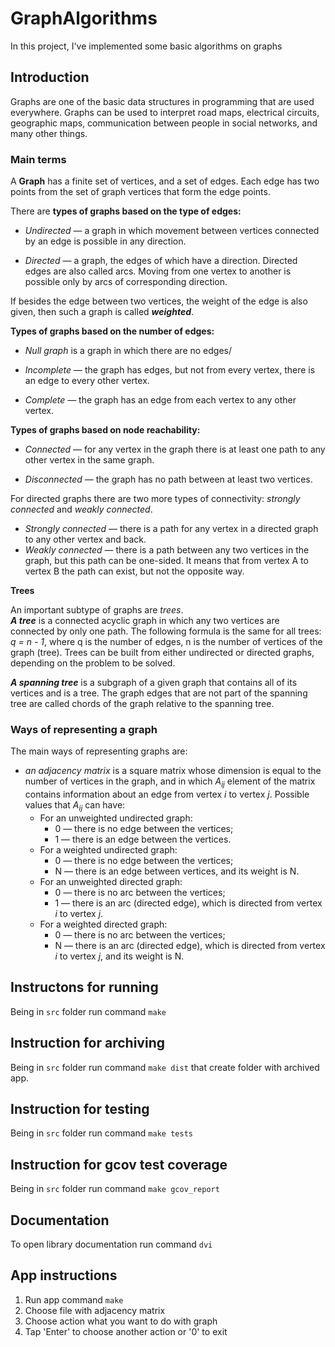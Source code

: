 # GraphAlgorithms

In this project, I've implemented some basic algorithms on graphs

## Introduction

Graphs are one of the basic data structures in programming that are used everywhere. Graphs can be used to interpret road maps, electrical circuits, geographic maps, communication between people in social networks, and many other things.

### Main terms

A **Graph** has a finite set of vertices, and a set of edges. Each edge has two points from the set of graph vertices that form the edge points.

There are **types of graphs based on the type of edges:**
* *Undirected* — a graph in which movement between vertices connected by an edge is possible in any direction.

* *Directed* — a graph, the edges of which have a direction. Directed edges are also called arcs. Moving from one vertex to another is possible only by arcs of corresponding direction.

If besides the edge between two vertices, the weight of the edge is also given, then such a graph is called ***weighted***.

**Types of graphs based on the number of edges:**
* *Null graph* is a graph in which there are no edges/

* *Incomplete* — the graph has edges, but not from every vertex, there is an edge to every other vertex.

* *Complete* — the graph has an edge from each vertex to any other vertex.

**Types of graphs based on node reachability:**

* *Connected* — for any vertex in the graph there is at least one path to any other vertex in the same graph.

* *Disconnected* — the graph has no path between at least two vertices.

For directed graphs there are two more types of connectivity: *strongly connected* and *weakly connected*.
* *Strongly connected* — there is a path for any vertex in a directed graph to any other vertex and back. 
* *Weakly connected* — there is a path between any two vertices in the graph, but this path can be one-sided.
It means that from vertex A to vertex B the path can exist, but not the opposite way.

**Trees**

An important subtype of graphs are *trees*. \
***A tree*** is a connected acyclic graph in which any two vertices are connected by only one path. The following formula is the same for all trees: *q = n - 1*, where q is the number of edges, n is the number of vertices of the graph (tree). Trees can be built from either undirected or directed graphs, depending on the problem to be solved.

***A spanning tree*** is a subgraph of a given graph that contains all of its vertices and is a tree. The graph edges that are not part of the spanning tree are called chords of the graph relative to the spanning tree.

### Ways of representing a graph

The main ways of representing graphs are:
* *an adjacency matrix* is a square matrix whose dimension is equal to the number of vertices in the graph, and in which $`A_{ij}`$ element of the matrix contains information about an edge from vertex $`i`$ to vertex $`j`$. Possible values that $`A_{ij}`$ can have:
    + For an unweighted undirected graph:
        - 0 — there is no edge between the vertices;
        - 1 — there is an edge between the vertices.
    + For a weighted undirected graph:
        - 0 — there is no edge between the vertices;
        - N — there is an edge between vertices, and its weight is N.
    + For an unweighted directed graph:
        - 0 — there is no arc between the vertices;
        - 1 — there is an arc (directed edge), which is directed from vertex $`i`$ to vertex $`j`$.
    + For a weighted directed graph:
        - 0 — there is no arc between the vertices;
        - N — there is an arc (directed edge), which is directed from vertex $`i`$ to vertex $`j`$, and its weight is N.
  
## Instructons for running

Being in `src` folder run command `make`

## Instruction for archiving

Being in `src` folder run command `make dist` that create folder with archived app.

## Instruction for testing

Being in `src` folder run command `make tests`

## Instruction for gcov test coverage

Being in `src` folder run command `make gcov_report`

## Documentation

To open library documentation run command `dvi`

## App instructions

1) Run app command `make`
2) Choose file with adjacency matrix
3) Choose action what you want to do with graph
4) Tap 'Enter' to choose another action or '0' to exit 
